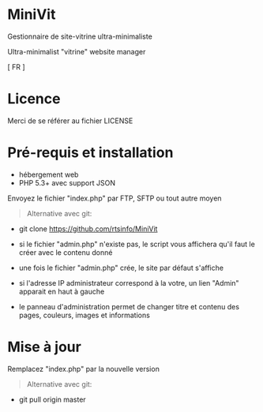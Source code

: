 MiniVit
=======

Gestionnaire de site-vitrine ultra-minimaliste

Ultra-minimalist "vitrine" website manager

[ FR ]

Licence
===================

Merci de se référer au fichier LICENSE

Pré-requis et installation
===================

- hébergement web
- PHP 5.3+ avec support JSON

Envoyez le fichier "index.php" par FTP, SFTP ou tout autre moyen

> Alternative avec git:
- git clone https://github.com/rtsinfo/MiniVit

- si le fichier "admin.php" n'existe pas, le script vous affichera qu'il faut le créer avec le contenu donné
- une fois le fichier "admin.php" crée, le site par défaut s'affiche
- si l'adresse IP administrateur correspond à la votre, un lien "Admin" apparait en haut à gauche
- le panneau d'administration permet de changer titre et contenu des pages, couleurs, images et informations

Mise à jour
===================

Remplacez "index.php" par la nouvelle version

> Alternative avec git:
- git pull origin master
